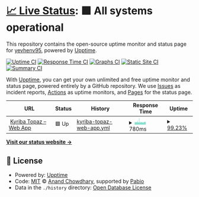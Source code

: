 # [📈 Live Status](https://yevhenv95.github.io/KyribaTopaz): <!--live status--> **🟩 All systems operational**

This repository contains the open-source uptime monitor and status page for [yevhenv95](https://yevhenv95.github.io/KyribaTopaz), powered by [Upptime](https://github.com/upptime/upptime).

[![Uptime CI](https://github.com/yevhenv95/KyribaTopaz/workflows/Uptime%20CI/badge.svg)](https://github.com/yevhenv95/KyribaTopaz/actions?query=workflow%3A%22Uptime+CI%22)
[![Response Time CI](https://github.com/yevhenv95/KyribaTopaz/workflows/Response%20Time%20CI/badge.svg)](https://github.com/yevhenv95/KyribaTopaz/actions?query=workflow%3A%22Response+Time+CI%22)
[![Graphs CI](https://github.com/yevhenv95/KyribaTopaz/workflows/Graphs%20CI/badge.svg)](https://github.com/yevhenv95/KyribaTopaz/actions?query=workflow%3A%22Graphs+CI%22)
[![Static Site CI](https://github.com/yevhenv95/KyribaTopaz/workflows/Static%20Site%20CI/badge.svg)](https://github.com/yevhenv95/KyribaTopaz/actions?query=workflow%3A%22Static+Site+CI%22)
[![Summary CI](https://github.com/yevhenv95/KyribaTopaz/workflows/Summary%20CI/badge.svg)](https://github.com/yevhenv95/KyribaTopaz/actions?query=workflow%3A%22Summary+CI%22)

With [Upptime](https://upptime.js.org), you can get your own unlimited and free uptime monitor and status page, powered entirely by a GitHub repository. We use [Issues](https://github.com/yevhenv95/KyribaTopaz/issues) as incident reports, [Actions](https://github.com/yevhenv95/KyribaTopaz/actions) as uptime monitors, and [Pages](https://yevhenv95.github.io/KyribaTopaz) for the status page.

<!--start: status pages-->
<!-- This summary is generated by Upptime (https://github.com/upptime/upptime) -->
<!-- Do not edit this manually, your changes will be overwritten -->
<!-- prettier-ignore -->
| URL | Status | History | Response Time | Uptime |
| --- | ------ | ------- | ------------- | ------ |
| <img alt="" src="https://icons.duckduckgo.com/ip3/topaz.treasury-factory.com.ico" height="13"> [Kyriba Topaz – Web App](https://topaz.treasury-factory.com) | 🟩 Up | [kyriba-topaz-web-app.yml](https://github.com/yevhenv95/KyribaTopaz/commits/HEAD/history/kyriba-topaz-web-app.yml) | <details><summary><img alt="Response time graph" src="./graphs/kyriba-topaz-web-app/response-time-week.png" height="20"> 780ms</summary><br><a href="https://yevhenv95.github.io/KyribaTopaz/history/kyriba-topaz-web-app"><img alt="Response time 737" src="https://img.shields.io/endpoint?url=https%3A%2F%2Fraw.githubusercontent.com%2Fyevhenv95%2FKyribaTopaz%2FHEAD%2Fapi%2Fkyriba-topaz-web-app%2Fresponse-time.json"></a><br><a href="https://yevhenv95.github.io/KyribaTopaz/history/kyriba-topaz-web-app"><img alt="24-hour response time 382" src="https://img.shields.io/endpoint?url=https%3A%2F%2Fraw.githubusercontent.com%2Fyevhenv95%2FKyribaTopaz%2FHEAD%2Fapi%2Fkyriba-topaz-web-app%2Fresponse-time-day.json"></a><br><a href="https://yevhenv95.github.io/KyribaTopaz/history/kyriba-topaz-web-app"><img alt="7-day response time 780" src="https://img.shields.io/endpoint?url=https%3A%2F%2Fraw.githubusercontent.com%2Fyevhenv95%2FKyribaTopaz%2FHEAD%2Fapi%2Fkyriba-topaz-web-app%2Fresponse-time-week.json"></a><br><a href="https://yevhenv95.github.io/KyribaTopaz/history/kyriba-topaz-web-app"><img alt="30-day response time 737" src="https://img.shields.io/endpoint?url=https%3A%2F%2Fraw.githubusercontent.com%2Fyevhenv95%2FKyribaTopaz%2FHEAD%2Fapi%2Fkyriba-topaz-web-app%2Fresponse-time-month.json"></a><br><a href="https://yevhenv95.github.io/KyribaTopaz/history/kyriba-topaz-web-app"><img alt="1-year response time 737" src="https://img.shields.io/endpoint?url=https%3A%2F%2Fraw.githubusercontent.com%2Fyevhenv95%2FKyribaTopaz%2FHEAD%2Fapi%2Fkyriba-topaz-web-app%2Fresponse-time-year.json"></a></details> | <details><summary><a href="https://yevhenv95.github.io/KyribaTopaz/history/kyriba-topaz-web-app">99.23%</a></summary><a href="https://yevhenv95.github.io/KyribaTopaz/history/kyriba-topaz-web-app"><img alt="All-time uptime 99.38%" src="https://img.shields.io/endpoint?url=https%3A%2F%2Fraw.githubusercontent.com%2Fyevhenv95%2FKyribaTopaz%2FHEAD%2Fapi%2Fkyriba-topaz-web-app%2Fuptime.json"></a><br><a href="https://yevhenv95.github.io/KyribaTopaz/history/kyriba-topaz-web-app"><img alt="24-hour uptime 100.00%" src="https://img.shields.io/endpoint?url=https%3A%2F%2Fraw.githubusercontent.com%2Fyevhenv95%2FKyribaTopaz%2FHEAD%2Fapi%2Fkyriba-topaz-web-app%2Fuptime-day.json"></a><br><a href="https://yevhenv95.github.io/KyribaTopaz/history/kyriba-topaz-web-app"><img alt="7-day uptime 99.23%" src="https://img.shields.io/endpoint?url=https%3A%2F%2Fraw.githubusercontent.com%2Fyevhenv95%2FKyribaTopaz%2FHEAD%2Fapi%2Fkyriba-topaz-web-app%2Fuptime-week.json"></a><br><a href="https://yevhenv95.github.io/KyribaTopaz/history/kyriba-topaz-web-app"><img alt="30-day uptime 99.38%" src="https://img.shields.io/endpoint?url=https%3A%2F%2Fraw.githubusercontent.com%2Fyevhenv95%2FKyribaTopaz%2FHEAD%2Fapi%2Fkyriba-topaz-web-app%2Fuptime-month.json"></a><br><a href="https://yevhenv95.github.io/KyribaTopaz/history/kyriba-topaz-web-app"><img alt="1-year uptime 99.38%" src="https://img.shields.io/endpoint?url=https%3A%2F%2Fraw.githubusercontent.com%2Fyevhenv95%2FKyribaTopaz%2FHEAD%2Fapi%2Fkyriba-topaz-web-app%2Fuptime-year.json"></a></details>

<!--end: status pages-->

[**Visit our status website →**](https://yevhenv95.github.io/KyribaTopaz)

## 📄 License

- Powered by: [Upptime](https://github.com/upptime/upptime)
- Code: [MIT](./LICENSE) © [Anand Chowdhary](https://anandchowdhary.com), supported by [Pabio](https://pabio.com)
- Data in the `./history` directory: [Open Database License](https://opendatacommons.org/licenses/odbl/1-0/)
